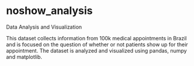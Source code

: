 # noshow_analysis
Data Analysis and Visualization

This dataset collects information from 100k medical appointments in Brazil and is focused on the question of whether or not patients show up for their appointment.
The dataset is analyzed and visualized using pandas, numpy and matplotlib.
